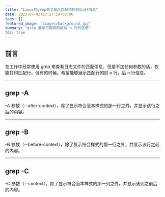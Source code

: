 ```yaml
---
title: "Linux的grep命令展示匹配项的前后n行信息"
date: 2023-07-03T17:27:59+08:00
tags: []
featured_image: "images/background.jpg"
summary: "grep 展示匹配项的前后 n 行的信息"
toc: true
---
```


## 前言

在工作中经常使用 grep 来查看日志文件的匹配信息，但是不加任何参数的话，仅能打印匹配行，但有的时候，希望能够展示匹配行的前 n 行，后 n 行信息。

---

## grep -A

-A 参数（--after-context），除了显示符合范本样式的那一行之外，并显示该行之后的内容。

---

## grep -B

-B 参数（--before-context），除了显示符合样式的那一行之外，并显示该行之前的内容。

---

## grep -C

-C 参数（--context），除了显示符合范本样式的那一列之外，并显示该列之前后的内容。
